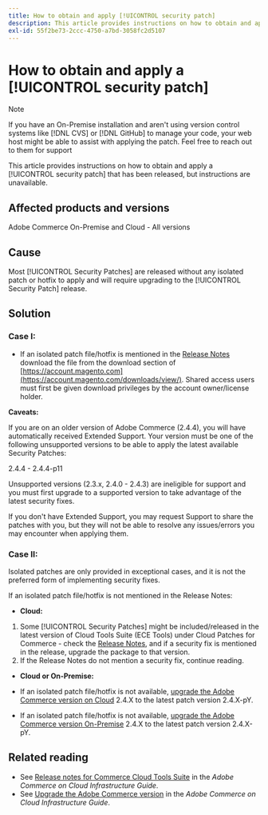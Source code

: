```yaml
---
title: How to obtain and apply [!UICONTROL security patch]
description: This article provides instructions on how to obtain and apply a [!UICONTROL security patch] that has been released, but instructions are unavailable.
exl-id: 55f2be73-2ccc-4750-a7bd-3058fc2d5107
---
```

# How to obtain and apply a [!UICONTROL security patch]

>[!NOTE]
>If you have an On-Premise installation and aren't using version control systems like [!DNL CVS] or [!DNL GitHub] to manage your code, your web host might be able to assist with applying the patch. Feel free to reach out to them for support

This article provides instructions on how to obtain and apply a [!UICONTROL security patch] that has been released, but instructions are unavailable.

## Affected products and versions 

Adobe Commerce On-Premise and Cloud - All versions


## Cause

Most [!UICONTROL Security Patches] are released without any isolated patch or hotfix to apply and will require upgrading to the [!UICONTROL Security Patch] release. 

## Solution


### Case I:

* If an isolated patch file/hotfix is mentioned in the [Release Notes](https://experienceleague.adobe.com/en/docs/commerce-on-cloud/user-guide/release-notes/cloud-tools-suite) download the file from the download section of [https://account.magento.com](https://account.magento.com/downloads/view/). Shared access users must first be given download privileges by the account owner/license holder.

**Caveats:**

If you are on an older version of Adobe Commerce (2.4.4), you will have automatically received Extended Support. Your version must be one of the following unsupported versions to be able to apply the latest available Security Patches:

2.4.4 - 2.4.4-p11

Unsupported versions (2.3.x, 2.4.0 - 2.4.3) are ineligible for support and you must first upgrade to a supported version to take advantage of the latest security fixes.

If you don't have Extended Support, you may request Support to share the patches with you, but they will not be able to resolve any issues/errors you may encounter when applying them.

### Case II:

Isolated patches are only provided in exceptional cases, and it is not the preferred form of implementing security fixes.

If an isolated patch file/hotfix is not mentioned in the Release Notes:

* **Cloud:**

1. Some [!UICONTROL Security Patches] might be included/released in the latest version of Cloud Tools Suite (ECE Tools) under Cloud Patches for Commerce - check the [Release Notes](https://experienceleague.adobe.com/en/docs/commerce-cloud-service/user-guide/release-notes/cloud-tools-suite), and if a security fix is mentioned in the release, upgrade the package to that version.
1. If the Release Notes do not mention a security fix, continue reading.

* **Cloud or On-Premise:**

* If an isolated patch file/hotfix is not available, [upgrade the Adobe Commerce version on Cloud](https://experienceleague.adobe.com/en/docs/commerce-cloud-service/user-guide/develop/upgrade/commerce-version) 2.4.X to the latest patch version 2.4.X-pY. 
* If an isolated patch file/hotfix is not available, [upgrade the Adobe Commerce version On-Premise](https://experienceleague.adobe.com/en/docs/commerce-operations/upgrade-guide/implementation/perform-upgrade) 2.4.X to the latest patch version 2.4.X-pY.

## Related reading

* See [Release notes for Commerce Cloud Tools Suite](https://experienceleague.adobe.com/en/docs/commerce-cloud-service/user-guide/release-notes/cloud-tools-suite) in the *Adobe Commerce on Cloud Infrastructure Guide*.
* See [Upgrade the Adobe Commerce version](https://experienceleague.adobe.com/en/docs/commerce-cloud-service/user-guide/develop/upgrade/commerce-version) in the *Adobe Commerce on Cloud Infrastructure Guide*.

